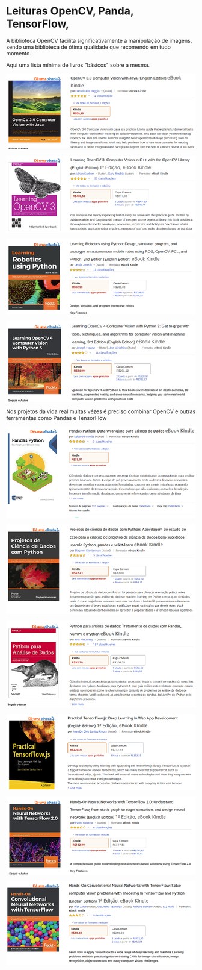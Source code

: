 # Leituras OpenCV, Panda, TensorFlow, 

A biblioteca OpenCV facilita significativamente a manipulação de imagens, sendo uma biblioteca de ótima qualidade que recomendo em tudo momento. 

Aqui uma lista mínima de livros "básicos" sobre a mesma.

![ocv_daniel_baggio.png](./capas/ocv_daniel_baggio.png)

![ocv_gary.png](./capas/ocv_gary.png)

![ocv_lentin_joseph.png](./capas/ocv_lentin_joseph.png)

![ocv_minichino.png](./capas/ocv_minichino.png)

Nos projetos da vida real muitas vézes é preciso combinar OpenCV e outras ferramentas como Pandas e TensorFlow 

![panda_eduardo.png](./capas/panda_eduardo.png)

![panda_stephen.png](./capas/panda_stephen.png)

![panda_wes.png](./capas/panda_wes.png)

![tf_juan.png](./capas/tf_juan.png)

![tf_paolo.png](./capas/tf_paolo.png)

![tf_zafar.png](./capas/tf_zafar.png)

